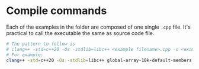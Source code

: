 # Compile commands

Each of the examples in the folder are composed of one single `.cpp` file. It's practical to call the executable the same as source code file.

```sh
# The pattern to follow is
# clang++ -std=c++20 -Os -stdlib=libc++ <example filename>.cpp -o <example filename>
# For example:
clang++ -std=c++20 -Os -stdlib=libc++ global-array-10k-default-members.cpp -o global-array-10k-default-members 
```